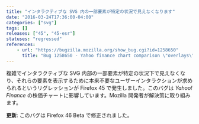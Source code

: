 ```yaml
---
title: "インタラクティブな SVG 内の一部要素が特定の状況で見えなくなります"
date: "2016-03-24T17:36:00-04:00"
categories: ["svg"]
tags: []
releases: ["45", "45-esr"]
statuses: "regressed"
references:
    - url: "https://bugzilla.mozilla.org/show_bug.cgi?id=1258650"
      title: "Bug 1258650 - Yahoo finance chart comparison \"overlays\" not displayed properly because of bad interaction with scaled clip and mask combo"
---
```

複雑でインタラクティブな SVG 内部の一部要素が特定の状況下で見えなくなり、それらの要素を表示するために本来不要なユーザーインタラクションが求められるというリグレッションが Firefox 45 で発生しました。このバグは *Yahoo! Finance* の株価チャートに影響しています。Mozilla 開発者が解決策に取り組みます。

**更新**: このバグは Firefox 46 Beta で修正されました。
